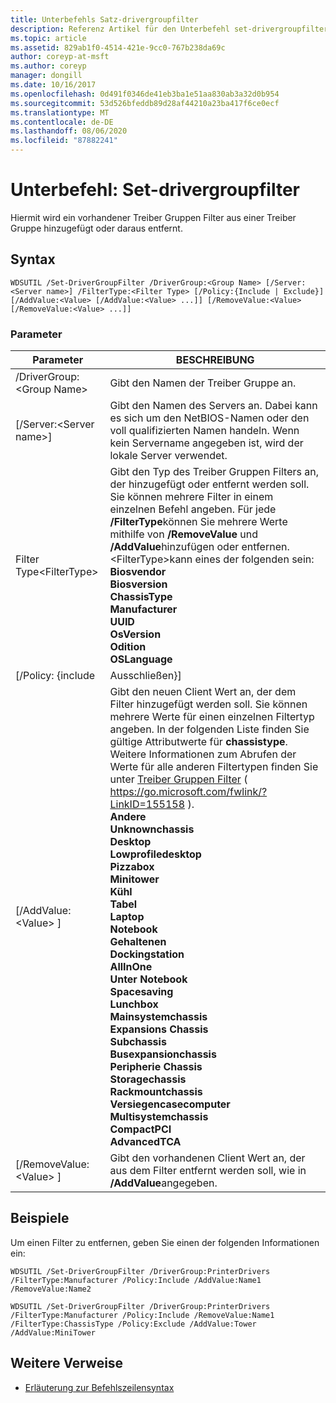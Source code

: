 ```yaml
---
title: Unterbefehls Satz-drivergroupfilter
description: Referenz Artikel für den Unterbefehl set-drivergroupfilter, mit dem ein vorhandener Treiber Gruppen Filter aus einer Treiber Gruppe hinzugefügt oder daraus entfernt wird.
ms.topic: article
ms.assetid: 829ab1f0-4514-421e-9cc0-767b238da69c
author: coreyp-at-msft
ms.author: coreyp
manager: dongill
ms.date: 10/16/2017
ms.openlocfilehash: 0d491f0346de41eb3ba1e51aa830ab3a32d0b954
ms.sourcegitcommit: 53d526bfeddb89d28af44210a23ba417f6ce0ecf
ms.translationtype: MT
ms.contentlocale: de-DE
ms.lasthandoff: 08/06/2020
ms.locfileid: "87882241"
---
```

# <a name="subcommand-set-drivergroupfilter"></a>Unterbefehl: Set-drivergroupfilter

Hiermit wird ein vorhandener Treiber Gruppen Filter aus einer Treiber Gruppe hinzugefügt oder daraus entfernt.

## <a name="syntax"></a>Syntax

```
WDSUTIL /Set-DriverGroupFilter /DriverGroup:<Group Name> [/Server:<Server name>] /FilterType:<Filter Type> [/Policy:{Include | Exclude}] [/AddValue:<Value> [/AddValue:<Value> ...]] [/RemoveValue:<Value> [/RemoveValue:<Value> ...]]
```

### <a name="parameters"></a>Parameter

|         Parameter          |                                                                                                                                                                                                                                                                                                                                                                                                                                                                               BESCHREIBUNG                                                                                                                                                                                                                                                                                                                                                                                                                                                                               |
|----------------------------|-------------------------------------------------------------------------------------------------------------------------------------------------------------------------------------------------------------------------------------------------------------------------------------------------------------------------------------------------------------------------------------------------------------------------------------------------------------------------------------------------------------------------------------------------------------------------------------------------------------------------------------------------------------------------------------------------------------------------------------------------------------------------------------------------------------------------------------------------------------------------------------------------------------------------------------------------------------------------|
| /DriverGroup:\<Group Name> |                                                                                                                                                                                                                                                                                                                                                                                                                                                                 Gibt den Namen der Treiber Gruppe an.                                                                                                                                                                                                                                                                                                                                                                                                                                                                 |
|  [/Server:\<Server name>]  |                                                                                                                                                                                                                                                                                                                                                                                                                Gibt den Namen des Servers an. Dabei kann es sich um den NetBIOS-Namen oder den voll qualifizierten Namen handeln. Wenn kein Servername angegeben ist, wird der lokale Server verwendet.                                                                                                                                                                                                                                                                                                                                                                                                                 |
| Filter Type\<FilterType>  |                                                                                                                                                                                                                                                                       Gibt den Typ des Treiber Gruppen Filters an, der hinzugefügt oder entfernt werden soll. Sie können mehrere Filter in einem einzelnen Befehl angeben. Für jede **/FilterType**können Sie mehrere Werte mithilfe von **/RemoveValue** und **/AddValue**hinzufügen oder entfernen. \<FilterType>kann eines der folgenden sein:</br>**Biosvendor**</br>**Biosversion**</br>**ChassisType**</br>**Manufacturer**</br>**UUID**</br>**OsVersion**</br>**Odition**</br>**OSLanguage**                                                                                                                                                                                                                                                                        |
|     [/Policy: {include      |                                                                                                                                                                                                                                                                                                                                                                                                                                                                                Ausschließen}]                                                                                                                                                                                                                                                                                                                                                                                                                                                                                |
|    [/AddValue: \<Value> ]    | Gibt den neuen Client Wert an, der dem Filter hinzugefügt werden soll. Sie können mehrere Werte für einen einzelnen Filtertyp angeben. In der folgenden Liste finden Sie gültige Attributwerte für **chassistype**. Weitere Informationen zum Abrufen der Werte für alle anderen Filtertypen finden Sie unter [Treiber Gruppen Filter](https://go.microsoft.com/fwlink/?LinkID=155158) ( <https://go.microsoft.com/fwlink/?LinkID=155158> ).</br>**Andere**</br>**Unknownchassis**</br>**Desktop**</br>**Lowprofiledesktop**</br>**Pizzabox**</br>**Minitower**</br>**Kühl**</br>**Tabel**</br>**Laptop**</br>**Notebook**</br>**Gehaltenen**</br>**Dockingstation**</br>**AllInOne**</br>**Unter Notebook**</br>**Spacesaving**</br>**Lunchbox**</br>**Mainsystemchassis**</br>**Expansions Chassis**</br>**Subchassis**</br>**Busexpansionchassis**</br>**Peripherie Chassis**</br>**Storagechassis**</br>**Rackmountchassis**</br>**Versiegencasecomputer**</br>**Multisystemchassis**</br>**CompactPCI**</br>**AdvancedTCA** |
|  [/RemoveValue: \<Value> ]   |                                                                                                                                                                                                                                                                                                                                                                                                                                     Gibt den vorhandenen Client Wert an, der aus dem Filter entfernt werden soll, wie in **/AddValue**angegeben.                                                                                                                                                                                                                                                                                                                                                                                                                                      |

## <a name="examples"></a>Beispiele

Um einen Filter zu entfernen, geben Sie einen der folgenden Informationen ein:
```
WDSUTIL /Set-DriverGroupFilter /DriverGroup:PrinterDrivers /FilterType:Manufacturer /Policy:Include /AddValue:Name1 /RemoveValue:Name2
```
```
WDSUTIL /Set-DriverGroupFilter /DriverGroup:PrinterDrivers /FilterType:Manufacturer /Policy:Include /RemoveValue:Name1 /FilterType:ChassisType /Policy:Exclude /AddValue:Tower /AddValue:MiniTower
```

## <a name="additional-references"></a>Weitere Verweise

- [Erläuterung zur Befehlszeilensyntax](command-line-syntax-key.md)
